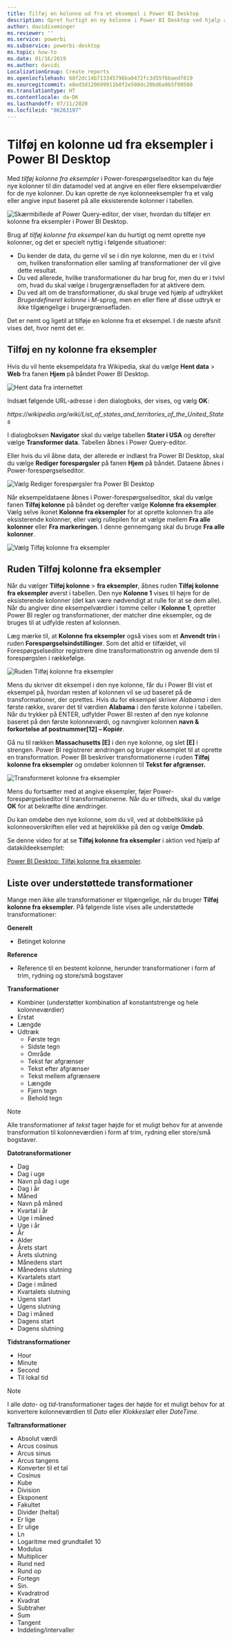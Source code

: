 ```yaml
---
title: Tilføj en kolonne ud fra et eksempel i Power BI Desktop
description: Opret hurtigt en ny kolonne i Power BI Desktop ved hjælp af eksisterende kolonner som eksempler.
author: davidiseminger
ms.reviewer: ''
ms.service: powerbi
ms.subservice: powerbi-desktop
ms.topic: how-to
ms.date: 01/16/2019
ms.author: davidi
LocalizationGroup: Create reports
ms.openlocfilehash: 68f2dc14b713345796ba0472fc3d55f6baedf819
ms.sourcegitcommit: e8ed3d120699911b0f2e508dc20bd6a9b5f00580
ms.translationtype: HT
ms.contentlocale: da-DK
ms.lasthandoff: 07/11/2020
ms.locfileid: "86263197"
---
```

# <a name="add-a-column-from-examples-in-power-bi-desktop"></a>Tilføj en kolonne ud fra eksempler i Power BI Desktop
Med *tilføj kolonne fra eksempler* i Power-forespørgselseditor kan du føje nye kolonner til din datamodel ved at angive en eller flere eksempelværdier for de nye kolonner. Du kan oprette de nye kolonneeksempler fra et valg eller angive input baseret på alle eksisterende kolonner i tabellen.

![Skærmbillede af Power Query-editor, der viser, hvordan du tilføjer en kolonne fra eksempler i Power BI Desktop.](media/desktop-add-column-from-example/add-column-from-example_01.png)

Brug af *tilføj kolonne fra eksempel* kan du hurtigt og nemt oprette nye kolonner, og det er specielt nyttig i følgende situationer:

- Du kender de data, du gerne vil se i din nye kolonne, men du er i tvivl om, hvilken transformation eller samling af transformationer der vil give dette resultat.
- Du ved allerede, hvilke transformationer du har brug for, men du er i tvivl om, hvad du skal vælge i brugergrænsefladen for at aktivere dem.
- Du ved alt om de transformationer, du skal bruge ved hjælp af udtrykket *Brugerdefineret kolonne* i *M*-sprog, men en eller flere af disse udtryk er ikke tilgængelige i brugergrænsefladen.

Det er nemt og ligetil at tilføje en kolonne fra et eksempel. I de næste afsnit vises det, hvor nemt det er.

## <a name="add-a-new-column-from-examples"></a>Tilføj en ny kolonne fra eksempler

Hvis du vil hente eksempeldata fra Wikipedia, skal du vælge **Hent data** > **Web** fra fanen **Hjem** på båndet Power BI Desktop. 

![Hent data fra internettet](media/desktop-add-column-from-example/add-column-from-example_02.png)

Indsæt følgende URL-adresse i den dialogboks, der vises, og vælg **OK**: 

*https:\//wikipedia.org/wiki/List_of_states_and_territories_of_the_United_States*

I dialogboksen **Navigator** skal du vælge tabellen **Stater i USA** og derefter vælge **Transformer data**. Tabellen åbnes i Power Query-editor.

Eller hvis du vil åbne data, der allerede er indlæst fra Power BI Desktop, skal du vælge **Rediger forespørgsler** på fanen **Hjem** på båndet. Dataene åbnes i Power-forespørgselseditor. 

![Vælg Rediger forespørgsler fra Power BI Desktop](media/desktop-add-column-from-example/add-column-from-example_05.png)

Når eksempeldataene åbnes i Power-forespørgselseditor, skal du vælge fanen **Tilføj kolonne** på båndet og derefter vælge **Kolonne fra eksempler**. Vælg selve ikonet **Kolonne fra eksempler** for at oprette kolonnen fra alle eksisterende kolonner, eller vælg rullepilen for at vælge mellem **Fra alle kolonner** eller **Fra markeringen**. I denne gennemgang skal du bruge **Fra alle kolonner**.

![Vælg Tilføj kolonne fra eksempler](media/desktop-add-column-from-example/add-column-from-example_03.png)

## <a name="add-column-from-examples-pane"></a>Ruden Tilføj kolonne fra eksempler
Når du vælger **Tilføj kolonne** > **fra eksempler**, åbnes ruden **Tilføj kolonne fra eksempler** øverst i tabellen. Den nye **Kolonne 1** vises til højre for de eksisterende kolonner (det kan være nødvendigt at rulle for at se dem alle). Når du angiver dine eksempelværdier i tomme celler i **Kolonne 1**, opretter Power BI regler og transformationer, der matcher dine eksempler, og de bruges til at udfylde resten af kolonnen.

Læg mærke til, at **Kolonne fra eksempler** også vises som et **Anvendt trin** i ruden **Forespørgselsindstillinger**. Som det altid er tilfældet, vil Forespørgselseditor registrere dine transformationstrin og anvende dem til forespørgslen i rækkefølge.

![Ruden Tilføj kolonne fra eksempler](media/desktop-add-column-from-example/add-column-from-example_04.png)

Mens du skriver dit eksempel i den nye kolonne, får du i Power BI vist et eksempel på, hvordan resten af kolonnen vil se ud baseret på de transformationer, der oprettes. Hvis du for eksempel skriver *Alabama* i den første række, svarer det til værdien **Alabama** i den første kolonne i tabellen. Når du trykker på ENTER, udfylder Power BI resten af den nye kolonne baseret på den første kolonneværdi, og navngiver kolonnen **navn & forkortelse af postnummer[12] – Kopiér**.

Gå nu til rækken **Massachusetts [E]** i den nye kolonne, og slet **[E]** i strengen. Power BI registrerer ændringen og bruger eksemplet til at oprette en transformation. Power BI beskriver transformationerne i ruden **Tilføj kolonne fra eksempler** og omdøber kolonnen til **Tekst før afgrænser.** 

![Transformeret kolonne fra eksempler](media/desktop-add-column-from-example/add-column-from-example_06.png)

Mens du fortsætter med at angive eksempler, føjer Power-forespørgselseditor til transformationerne. Når du er tilfreds, skal du vælge **OK** for at bekræfte dine ændringer. 

Du kan omdøbe den nye kolonne, som du vil, ved at dobbeltklikke på kolonneoverskriften eller ved at højreklikke på den og vælge **Omdøb**. 

Se denne video for at se **Tilføj kolonne fra eksempler** i aktion ved hjælp af datakildeeksemplet: 

[Power BI Desktop: Tilføj kolonne fra eksempler](https://www.youtube.com/watch?v=-ykbVW9wQfw). 

## <a name="list-of-supported-transformations"></a>Liste over understøttede transformationer
Mange men ikke alle transformationer er tilgængelige, når du bruger **Tilføj kolonne fra eksempler**. På følgende liste vises alle understøttede transformationer:

**Generelt**

- Betinget kolonne

**Reference**
  
- Reference til en bestemt kolonne, herunder transformationer i form af trim, rydning og store/små bogstaver

**Transformationer**

- Kombiner (understøtter kombination af konstantstrenge og hele kolonneværdier)
- Erstat
- Længde
- Udtræk   
  - Første tegn
  - Sidste tegn
  - Område
  - Tekst før afgrænser
  - Tekst efter afgrænser
  - Tekst mellem afgrænsere
  - Længde
  - Fjern tegn
  - Behold tegn

> [!NOTE]
> Alle transformationer af *tekst* tager højde for et muligt behov for at anvende transformation til kolonneværdien i form af trim, rydning eller store/små bogstaver.

**Datotransformationer**

- Dag
- Dag i uge
- Navn på dag i uge
- Dag i år
- Måned
- Navn på måned
- Kvartal i år
- Uge i måned
- Uge i år
- År
- Alder
- Årets start
- Årets slutning
- Månedens start
- Månedens slutning
- Kvartalets start
- Dage i måned
- Kvartalets slutning
- Ugens start
- Ugens slutning
- Dag i måned
- Dagens start
- Dagens slutning

**Tidstransformationer**

- Hour
- Minute
- Second  
- Til lokal tid

> [!NOTE]
> I alle *dato*- og *tid*-transformationer tages der højde for et muligt behov for at konvertere kolonneværdien til *Dato* eller *Klokkeslæt* eller *DateTime*.

**Taltransformationer** 

- Absolut værdi
- Arcus cosinus
- Arcus sinus
- Arcus tangens
- Konverter til et tal
- Cosinus
- Kube
- Division
- Eksponent
- Fakultet
- Divider (heltal)
- Er lige
- Er ulige
- Ln
- Logaritme med grundtallet 10
- Modulus
- Multiplicer
- Rund ned
- Rund op
- Fortegn
- Sin.
- Kvadratrod
- Kvadrat
- Subtraher
- Sum
- Tangent
- Inddeling/intervaller
